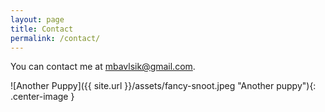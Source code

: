```yaml
---
layout: page
title: Contact
permalink: /contact/
---
```


You can contact me at [mbavlsik@gmail.com](mailto:mbavlsik@gmail.com).

![Another Puppy]({{ site.url }}/assets/fancy-snoot.jpeg "Another puppy"){: .center-image }